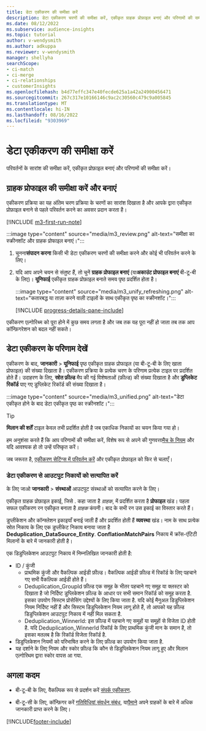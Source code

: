 ```yaml
---
title: डेटा एकीकरण की समीक्षा करें
description: डेटा एकीकरण चरणों की समीक्षा करें, एकीकृत ग्राहक प्रोफ़ाइल बनाएं और परिणामों की समीक्षा करें
ms.date: 08/12/2022
ms.subservice: audience-insights
ms.topic: tutorial
author: v-wendysmith
ms.author: adkuppa
ms.reviewer: v-wendysmith
manager: shellyha
searchScope:
- ci-match
- ci-merge
- ci-relationships
- customerInsights
ms.openlocfilehash: b4d77effc347e40fecde625a1a42a24900456471
ms.sourcegitcommit: 267c317e10166146c9ac2c30560c479c9a005845
ms.translationtype: MT
ms.contentlocale: hi-IN
ms.lasthandoff: 08/16/2022
ms.locfileid: "9303969"
---
```

# <a name="review-data-unification"></a>डेटा एकीकरण की समीक्षा करें

परिवर्तनों के सारांश की समीक्षा करें, एकीकृत प्रोफ़ाइल बनाएं और परिणामों की समीक्षा करें।

## <a name="review-and-create-customer-profiles"></a>ग्राहक प्रोफाइल की समीक्षा करें और बनाएं

एकीकरण प्रक्रिया का यह अंतिम चरण प्रक्रिया के चरणों का सारांश दिखाता है और आपके द्वारा एकीकृत प्रोफ़ाइल बनाने से पहले परिवर्तन करने का अवसर प्रदान करता है।

[!INCLUDE [m3-first-run-note](includes/m3-first-run-note.md)]

:::image type="content" source="media/m3_review.png" alt-text="समीक्षा का स्क्रीनशॉट और ग्राहक प्रोफाइल बनाएं।":::

1. चुनना**संपादन करना** किसी भी डेटा एकीकरण चरणों की समीक्षा करने और कोई भी परिवर्तन करने के लिए।

1. यदि आप अपने चयन से संतुष्ट हैं, तो चुनें **ग्राहक प्रोफाइल बनाएं** (या**अकाउंट प्रोफाइल बनाएं** बी-टू-बी के लिए)। **यूनिफाई** एकीकृत ग्राहक प्रोफ़ाइल बनाते समय पृष्ठ प्रदर्शित होता है।

   :::image type="content" source="media/m3_unify_refreshing.png" alt-text="कतारबद्ध या ताज़ा करने वाली टाइलों के साथ एकीकृत पृष्ठ का स्क्रीनशॉट।":::

   [!INCLUDE [progress-details-pane-include](includes/progress-details-pane.md)]

एकीकरण एल्गोरिथ्म को पूरा होने में कुछ समय लगता है और जब तक यह पूरा नहीं हो जाता तब तक आप कॉन्फ़िगरेशन को बदल नहीं सकते।

## <a name="view-the-results-of-data-unification"></a>डेटा एकीकरण के परिणाम देखें

एकीकरण के बाद, **जानकारी** > **यूनिफाई** पृष्ठ एकीकृत ग्राहक प्रोफाइल (या बी-टू-बी के लिए खाता प्रोफाइल) की संख्या दिखाता है। एकीकरण प्रक्रिया के प्रत्येक चरण के परिणाम प्रत्येक टाइल पर प्रदर्शित होते हैं। उदाहरण के लिए, **स्रोत फ़ील्ड** मैप की गई विशेषताओं (फ़ील्ड) की संख्या दिखाता है और **डुप्लिकेट रिकॉर्ड** पाए गए डुप्लिकेट रिकॉर्ड की संख्या दिखाता है।

:::image type="content" source="media/m3_unified.png" alt-text="डेटा एकीकृत होने के बाद डेटा एकीकृत पृष्ठ का स्क्रीनशॉट।":::

> [!TIP]
> **मिलान की शर्तें** टाइल केवल तभी प्रदर्शित होती है जब एकाधिक निकायों का चयन किया गया हो।

हम अनुशंसा करते हैं कि आप परिणामों की समीक्षा करें, विशेष रूप से अपने की गुणवत्ता[मैच के नियम](data-unification-update.md#manage-match-rules) और यदि आवश्यक हो तो उन्हें परिष्कृत करें।

जब जरूरत है, [एकीकरण सेटिंग्स में परिवर्तन करें](data-unification-update.md) और एकीकृत प्रोफ़ाइल को फिर से चलाएँ।

### <a name="verify-output-entities-from-data-unification"></a>डेटा एकीकरण से आउटपुट निकायों को सत्यापित करें

के लिए जाओ **जानकारी** > **संस्थाओं** आउटपुट संस्थाओं को सत्यापित करने के लिए।

एकीकृत ग्राहक प्रोफ़ाइल इकाई, जिसे . कहा जाता है *ग्राहक*, में प्रदर्शित करता है **प्रोफाइल** खंड। पहला सफल एकीकरण रन एकीकृत बनाता है *ग्राहक* कंपनी। बाद के सभी रन उस इकाई का विस्तार करते हैं।

डुप्लीकेशन और कॉन्फ्लेशन इकाइयाँ बनाई जाती हैं और प्रदर्शित होती हैं **व्यवस्था** खंड। नाम के साथ प्रत्येक स्रोत निकाय के लिए एक डुप्लीकेट निकाय बनाया जाता है **Deduplication_DataSource_Entity**. **ConflationMatchPairs** निकाय में क्रॉस-एंटिटी मिलानों के बारे में जानकारी होती है।

एक डिडुप्लिकेशन आउटपुट निकाय में निम्नलिखित जानकारी होती है:
- ID / कुंजी
  - प्राथमिक कुंजी और वैकल्पिक आईडी फ़ील्ड। वैकल्पिक आईडी फ़ील्ड में रिकॉर्ड के लिए पहचाने गए सभी वैकल्पिक आईडी होते हैं।
  - Deduplication_GroupId फ़ील्ड एक समूह के भीतर पहचाने गए समूह या क्लस्टर को दिखाता है जो निर्दिष्ट डुप्लिकेशन फ़ील्ड के आधार पर सभी समान रिकॉर्ड को समूह करता है. इसका उपयोग सिस्टम प्रोसेसिंग उद्देश्यों के लिए किया जाता है. यदि कोई मैनुअल डिडुप्लिकेशन नियम निर्दिष्ट नहीं हैं और सिस्टम डिडुप्लिकेशन नियम लागू होते हैं, तो आपको यह फ़ील्ड डिडुप्लिकेशन आउटपुट निकाय में नहीं मिल सकता है.
  - Deduplication_WinnerId: इस फ़ील्ड में पहचाने गए समूहों या समूहों से विजेता ID होती है. यदि Deduplication_WinnerId रिकॉर्ड के लिए प्राथमिक कुंजी मान के समान है, तो इसका मतलब है कि रिकॉर्ड विजेता रिकॉर्ड है.
- डिडुप्लिकेशन नियमों को परिभाषित करने के लिए फ़ील्ड का उपयोग किया जाता है.
- यह दर्शाने के लिए नियम और स्कोर फ़ील्ड कि कौन से डिडुप्लिकेशन नियम लागू हुए और मिलान एल्गोरिथम द्वारा स्कोर वापस आ गया.

## <a name="next-step"></a>अगला कदम

- बी-टू-बी के लिए, वैकल्पिक रूप से प्रदर्शन करें [संपर्क एकीकरण](data-unification-contacts.md).

- बी-टू-सी के लिए, कॉन्फ़िगर करें [गतिविधियां](activities.md),[संवर्धन](enrichment-hub.md),[संबंध](relationships.md), या[पैमाने](measures.md) अपने ग्राहकों के बारे में अधिक जानकारी प्राप्त करने के लिए।

[!INCLUDE[footer-include](includes/footer-banner.md)]
